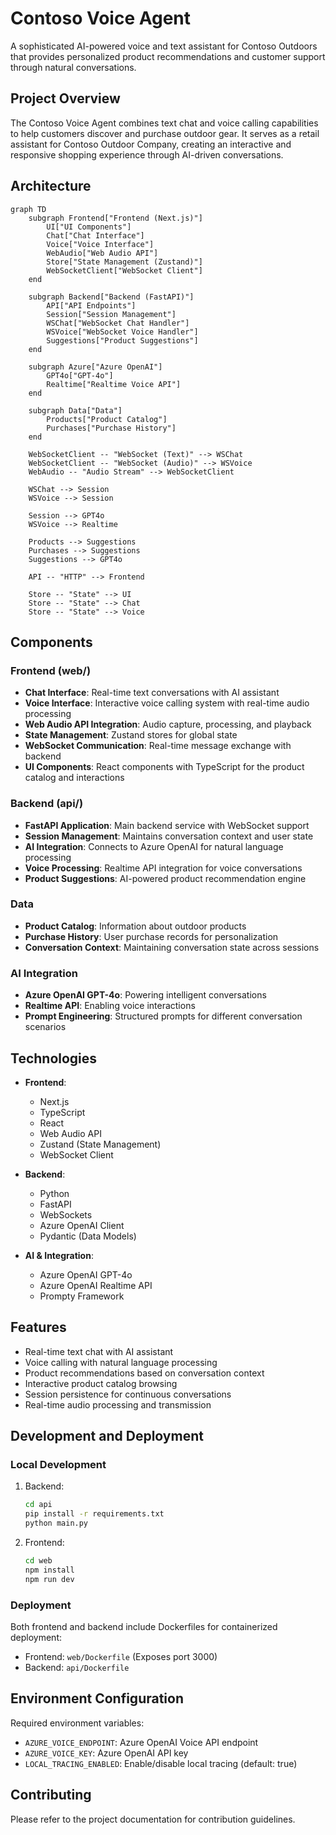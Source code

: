 # Contoso Voice Agent

A sophisticated AI-powered voice and text assistant for Contoso Outdoors that provides personalized product recommendations and customer support through natural conversations.

## Project Overview

The Contoso Voice Agent combines text chat and voice calling capabilities to help customers discover and purchase outdoor gear. It serves as a retail assistant for Contoso Outdoor Company, creating an interactive and responsive shopping experience through AI-driven conversations.

## Architecture

```mermaid
graph TD
    subgraph Frontend["Frontend (Next.js)"]
        UI["UI Components"]
        Chat["Chat Interface"]
        Voice["Voice Interface"]
        WebAudio["Web Audio API"]
        Store["State Management (Zustand)"]
        WebSocketClient["WebSocket Client"]
    end

    subgraph Backend["Backend (FastAPI)"]
        API["API Endpoints"]
        Session["Session Management"]
        WSChat["WebSocket Chat Handler"]
        WSVoice["WebSocket Voice Handler"]
        Suggestions["Product Suggestions"]
    end

    subgraph Azure["Azure OpenAI"]
        GPT4o["GPT-4o"]
        Realtime["Realtime Voice API"]
    end

    subgraph Data["Data"]
        Products["Product Catalog"]
        Purchases["Purchase History"]
    end

    WebSocketClient -- "WebSocket (Text)" --> WSChat
    WebSocketClient -- "WebSocket (Audio)" --> WSVoice
    WebAudio -- "Audio Stream" --> WebSocketClient
    
    WSChat --> Session
    WSVoice --> Session
    
    Session --> GPT4o
    WSVoice --> Realtime
    
    Products --> Suggestions
    Purchases --> Suggestions
    Suggestions --> GPT4o
    
    API -- "HTTP" --> Frontend
    
    Store -- "State" --> UI
    Store -- "State" --> Chat
    Store -- "State" --> Voice
```

## Components

### Frontend (web/)

- **Chat Interface**: Real-time text conversations with AI assistant
- **Voice Interface**: Interactive voice calling system with real-time audio processing
- **Web Audio API Integration**: Audio capture, processing, and playback
- **State Management**: Zustand stores for global state
- **WebSocket Communication**: Real-time message exchange with backend
- **UI Components**: React components with TypeScript for the product catalog and interactions

### Backend (api/)

- **FastAPI Application**: Main backend service with WebSocket support
- **Session Management**: Maintains conversation context and user state
- **AI Integration**: Connects to Azure OpenAI for natural language processing
- **Voice Processing**: Realtime API integration for voice conversations
- **Product Suggestions**: AI-powered product recommendation engine

### Data

- **Product Catalog**: Information about outdoor products
- **Purchase History**: User purchase records for personalization
- **Conversation Context**: Maintaining conversation state across sessions

### AI Integration

- **Azure OpenAI GPT-4o**: Powering intelligent conversations
- **Realtime API**: Enabling voice interactions
- **Prompt Engineering**: Structured prompts for different conversation scenarios

## Technologies

- **Frontend**:
  - Next.js 
  - TypeScript
  - React
  - Web Audio API
  - Zustand (State Management)
  - WebSocket Client

- **Backend**:
  - Python
  - FastAPI
  - WebSockets
  - Azure OpenAI Client
  - Pydantic (Data Models)

- **AI & Integration**:
  - Azure OpenAI GPT-4o
  - Azure OpenAI Realtime API
  - Prompty Framework

## Features

- Real-time text chat with AI assistant
- Voice calling with natural language processing
- Product recommendations based on conversation context
- Interactive product catalog browsing
- Session persistence for continuous conversations
- Real-time audio processing and transmission

## Development and Deployment

### Local Development

1. Backend:
   ```bash
   cd api
   pip install -r requirements.txt
   python main.py
   ```

2. Frontend:
   ```bash
   cd web
   npm install
   npm run dev
   ```

### Deployment

Both frontend and backend include Dockerfiles for containerized deployment:

- Frontend: `web/Dockerfile` (Exposes port 3000)
- Backend: `api/Dockerfile`

## Environment Configuration

Required environment variables:

- `AZURE_VOICE_ENDPOINT`: Azure OpenAI Voice API endpoint
- `AZURE_VOICE_KEY`: Azure OpenAI API key
- `LOCAL_TRACING_ENABLED`: Enable/disable local tracing (default: true)

## Contributing

Please refer to the project documentation for contribution guidelines.
